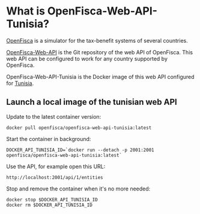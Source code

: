# What is OpenFisca-Web-API-Tunisia?

[OpenFisca](http://www.openfisca.tn/) is a simulator for the tax-benefit systems of several countries.

[OpenFisca-Web-API](https://github.com/openfisca/openfisca-web-api) is the Git repository of the web API of OpenFisca. This web API can be configured to work for any country supported by OpenFisca.

OpenFisca-Web-API-Tunisia is the Docker image of this web API configured for [Tunisia](https://github.com/openfisca/openfisca-tunisia).


## Launch a local image of the tunisian web API

Update to the latest container version:

    docker pull openfisca/openfisca-web-api-tunisia:latest

Start the container in background:

    DOCKER_API_TUNISIA_ID=`docker run --detach -p 2001:2001 openfisca/openfisca-web-api-tunisia:latest`

Use the API, for example open this URL:

    http://localhost:2001/api/1/entities

Stop and remove the container when it's no more needed:

    docker stop $DOCKER_API_TUNISIA_ID
    docker rm $DOCKER_API_TUNISIA_ID
